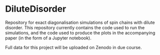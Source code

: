 # DiluteDisorder

Repository for exact diagonalisation simulations of spin chains with dilute disorder. This repository currently contains the code used to run the simulations, and the code used to produce the plots in the accompanying paper (in the form of a Jupyter notebook).

Full data for this project will be uploaded on Zenodo in due course.
